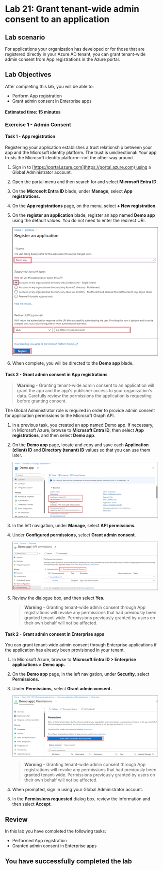 # Lab 21: Grant tenant-wide admin consent to an application

## Lab scenario

For applications your organization has developed or for those that are registered directly in your Azure AD tenant, you can grant tenant-wide admin consent from App registrations in the Azure portal.

## Lab Objectives
After completing this lab, you will be able to:
- Perform App registration
- Grant admin consent in Enterprise apps

#### Estimated time: 15 minutes

### Exercise 1 - Admin Consent

#### Task 1 - App registration

Registering your application establishes a trust relationship between your app and the Microsoft identity platform. The trust is unidirectional: Your app trusts the Microsoft identity platform—not the other way around.

1. Sign in to [https://portal.azure.com](https://portal.azure.com) using a Global Administrator account.

2. Open the portal menu and then search for and select **Microsoft Entra ID**.

3. On the **Microsoft Entra ID** blade, under **Manage**, select **App registrations.**

4. On the **App registrations** page, on the menu, select **+ New registration**.

5. On the **register an application** blade, register an app named **Demo app** using the default values. You do not need to enter the redirect URI.

    ![Screen image displaying the Register an application blade with the name and default settings highlighted](./media/lp3-mod3-register-an-application.png)

6. When complete, you will be directed to the **Demo app** blade.

#### Task 2 - Grant admin consent in App registrations

   >**Warning** - Granting tenant-wide admin consent to an application will grant the app and the app's publisher access to your organization's data. Carefully review the permissions the application is requesting before granting consent.

The Global Administrator role is required in order to provide admin consent for application permissions to the Microsoft Graph API.

1. In a previous task, you created an app named Demo app. If necessary, in Microsoft Azure, browse to **Microsoft Entra ID**, then select **App registrations**, and then select **Demo app**.


2. On the **Demo app** page, locate and copy and save each **Application (client) ID** and **Directory (tenant) ID** values so that you can use them later.

    ![Screen image displaying the Demo app page with the directory ID highlighted](./media/appid121.png)

3. In the left navigation, under **Manage**, select **API permissions**.

4. Under **Configured permissions**, select **Grant admin consent**.

    ![Screen image displaying the API permission page with Grant admin consent for Contoso highlighted](./media/consent.png)

5. Review the dialogue box, and then select **Yes.**

   >**Warning** - Granting tenant-wide admin consent through App registrations will revoke any permissions that had previously been granted tenant-wide. Permissions previously granted by users on their own behalf will not be affected.

#### Task 2 - Grant admin consent in Enterprise apps

You can grant tenant-wide admin consent through Enterprise applications if the application has already been provisioned in your tenant.

1. In Microsoft Azure, browse to **Microsoft Entra ID > Enterprise applications > Demo app.**

2. On the **Demo app** page, in the left navigation, under **Security,** select **Permissions.**

3. Under **Permissions,** select **Grant admin consent.**

    ![Screen image displaying the Demo app permissions page with Grant admin consent for Contoso highlighted](./media/perm121.png)

   >**Warning** - Granting tenant-wide admin consent through App registrations will revoke any permissions that had previously been granted tenant-wide. Permissions previously granted by users on their own behalf will not be affected.

4. When prompted, sign in using your Global Administrator account.

5. In the **Permissions requested** dialog box, review the information and then select **Accept**.

## Review

In this lab you have completed the following tasks:
- Performed App registration
- Granted admin consent in Enterprise apps

## You have successfully completed the lab
